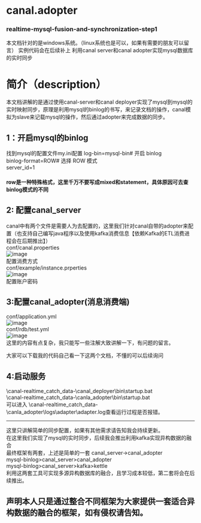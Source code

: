 # canal.adopter
### realtime-mysql-fusion-and-synchronization-step1
本文档针对的是windows系统。（linux系统也是可以，如果有需要的朋友可以留言）
实例代码会在后续补上
利用canal server和canal adopter实现mysql数据库的实时同步
# 简介（description）
本文档讲解的是通过使用canal-server和canal deployer实现了mysql到mysql的实时映射同步，原理是利用mysql的binlog的书写，来记录文档的操作，canal模拟为slave来记载mysql的操作，然后通过adopter来完成数据的同步。
## 1：开启mysql的binlog
找到mysql的配置文件my.ini配置
log-bin=mysql-bin# 开启 binlog</br>
binlog-format=ROW# 选择 ROW 模式</br>
server_id=1</br>
#### row是一种特殊格式，这里千万不要写成mixed和statement，具体原因可去查binlog模式的不同
## 2: 配置canal_server
canal中有两个文件是需要人为去配置的，这里我们针对canal自带的adopter来配置（也支持自己编写java程序以及使用kafka消费信息【依赖Kafka的ETL消费进程会在后期推出】）</br>
conf/canal.properties </br>
![image](https://user-images.githubusercontent.com/52804241/127943049-63b0f70f-b44b-4d12-970b-754331f13a1a.png)</br>
配置消费方式 </br>
conf/example/instance.prperties</br>
![image](https://user-images.githubusercontent.com/52804241/127943116-32e1cdc0-0100-4d2f-949a-7210954e5334.png)</br>
配置账户密码</br>

## 3:配置canal_adopter(消息消费端)</br>
conf/application.yml</br>
![image](https://user-images.githubusercontent.com/52804241/127944205-d14e560e-37c7-45c8-a732-4ee465635fd9.png)</br>
conf/rdb/test.yml</br>
![image](https://user-images.githubusercontent.com/52804241/127944373-04071cae-f889-4e60-bda7-60e58b0f10a3.png)</br>
这里的内容有点复杂，我只能写一些注解大致讲解一下，有问题的留言。

大家可以下载我的代码自己看一下这两个文档，不懂的可以后续询问</br>

## 4:启动服务
\canal-realtime_catch_data-\canal_deployer\bin\startup.bat</br>
\canal-realtime_catch_data-\canla_adopter\bin\startup.bat</br>
可以进入 \canal-realtime_catch_data-\canla_adopter\logs\adapter\adapter.log查看运行过程是否报错。</br>
<hr>
这里只讲解简单的同步配置，如果有其他需求请告知我会持续更新。</br>
在这里我们实现了mysql的实时同步，后续我会推出利用kafka实现异构数据的融合</br>
最终框架有两套，上述是简单的一套 canal_server->canal_adopter</br>
mysql-binlog>canal_server>canal_adopter</br>
mysql-binlog>canal_server>kafka>kettle</br>
利用这两套工具可实现多源异构数据库的融合，且学习成本较低，第二套将会在后续推出。</br>

## 声明本人只是通过整合不同框架为大家提供一套适合异构数据的融合的框架，如有侵权请告知。
